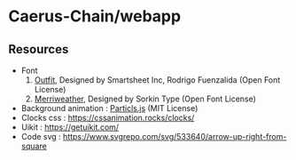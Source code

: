 # Caerus-Chain/webapp

## Resources
* Font
  1. [Outfit](https://fonts.google.com/specimen/Outfit?preview.text=Celebrate%20Caerus%27s%20Mainnet%20Launch!&preview.text_type=custom&stroke=Sans+Serif&query=outfit), Designed by Smartsheet Inc, Rodrigo Fuenzalida (Open Font License)
  2. [Merriweather](https://fonts.google.com/specimen/Merriweather?preview.size=18&stroke=Serif),
Designed by Sorkin Type (Open Font License)
* Background animation : [Particls.js](https://vincentgarreau.com/particles.js/) (MIT License)
* Clocks css : https://cssanimation.rocks/clocks/
* Uikit : https://getuikit.com/
* Code svg : https://www.svgrepo.com/svg/533640/arrow-up-right-from-square